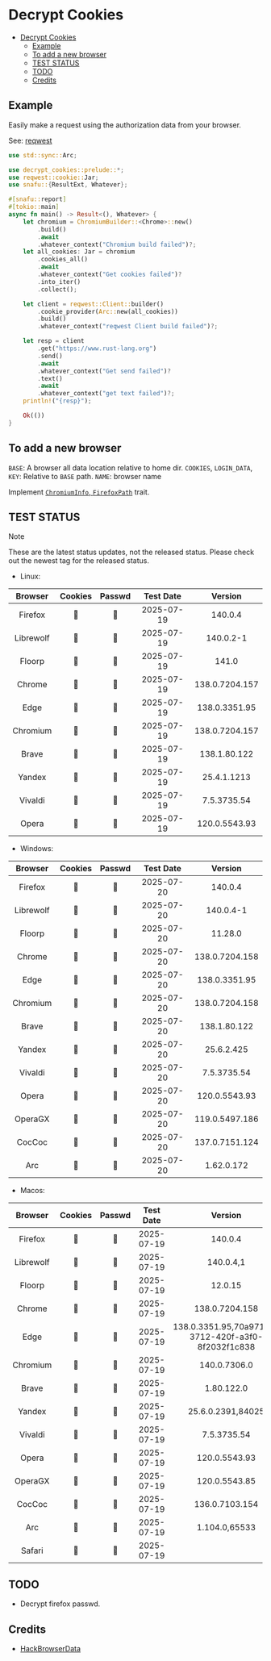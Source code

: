 # Decrypt Cookies

<!--toc:start-->

- [Decrypt Cookies](#decrypt-cookies)
  - [Example](#example)
  - [To add a new browser](#to-add-a-new-browser)
  - [TEST STATUS](#test-status)
  - [TODO](#todo)
  - [Credits](#credits)
  <!--toc:end-->

## Example

Easily make a request using the authorization data from your browser.

See: [reqwest](./examples/reqwest.rs)

```rust
use std::sync::Arc;

use decrypt_cookies::prelude::*;
use reqwest::cookie::Jar;
use snafu::{ResultExt, Whatever};

#[snafu::report]
#[tokio::main]
async fn main() -> Result<(), Whatever> {
    let chromium = ChromiumBuilder::<Chrome>::new()
        .build()
        .await
        .whatever_context("Chromium build failed")?;
    let all_cookies: Jar = chromium
        .cookies_all()
        .await
        .whatever_context("Get cookies failed")?
        .into_iter()
        .collect();

    let client = reqwest::Client::builder()
        .cookie_provider(Arc::new(all_cookies))
        .build()
        .whatever_context("reqwest Client build failed")?;

    let resp = client
        .get("https://www.rust-lang.org")
        .send()
        .await
        .whatever_context("Get send failed")?
        .text()
        .await
        .whatever_context("get text failed")?;
    println!("{resp}");

    Ok(())
}
```

## To add a new browser

`BASE`: A browser all data location relative to home dir.
`COOKIES`, `LOGIN_DATA`, `KEY`: Relative to `BASE` path.
`NAME`: browser name

Implement [`ChromiumInfo`, `FirefoxPath`](./src/browser/mod.rs) trait.

## TEST STATUS

> [!NOTE]
>
> These are the latest status updates, not the released status.
> Please check out the newest tag for the released status.

- Linux:

|  Browser  | Cookies | Passwd | Test Date  |    Version     |
| :-------: | :-----: | :----: | :--------: | :------------: |
|  Firefox  |   🔑    |   🚫   | 2025-07-19 |    140.0.4     |
| Librewolf |   🔑    |   🚫   | 2025-07-19 |   140.0.2-1    |
|  Floorp   |   🔑    |   🚫   | 2025-07-19 |     141.0      |
|  Chrome   |   🔑    |   🔑   | 2025-07-19 | 138.0.7204.157 |
|   Edge    |   🔑    |   🔑   | 2025-07-19 | 138.0.3351.95  |
| Chromium  |   🔑    |   🔑   | 2025-07-19 | 138.0.7204.157 |
|   Brave   |   🔑    |   🔑   | 2025-07-19 |  138.1.80.122  |
|  Yandex   |   🔑    |   🚫   | 2025-07-19 |  25.4.1.1213   |
|  Vivaldi  |   🔑    |   🔑   | 2025-07-19 |  7.5.3735.54   |
|   Opera   |   🔑    |   🔑   | 2025-07-19 | 120.0.5543.93  |

- Windows:

|  Browser  | Cookies | Passwd | Test Date  |    Version     |
| :-------: | :-----: | :----: | :--------: | :------------: |
|  Firefox  |   🔑    |   🚫   | 2025-07-20 |    140.0.4     |
| Librewolf |   🔑    |   🚫   | 2025-07-20 |   140.0.4-1    |
|  Floorp   |   🔑    |   🚫   | 2025-07-20 |    11.28.0     |
|  Chrome   |   🔑    |   🔑   | 2025-07-20 | 138.0.7204.158 |
|   Edge    |   🔑    |   🔑   | 2025-07-20 | 138.0.3351.95  |
| Chromium  |   🔑    |   🔑   | 2025-07-20 | 138.0.7204.158 |
|   Brave   |   🔑    |   🔑   | 2025-07-20 |  138.1.80.122  |
|  Yandex   |   🔑    |   🚫   | 2025-07-20 |   25.6.2.425   |
|  Vivaldi  |   🔑    |   🔑   | 2025-07-20 |  7.5.3735.54   |
|   Opera   |   🔑    |   🔑   | 2025-07-20 | 120.0.5543.93  |
|  OperaGX  |   🔑    |   🔑   | 2025-07-20 | 119.0.5497.186 |
|  CocCoc   |   🔑    |   🔑   | 2025-07-20 | 137.0.7151.124 |
|    Arc    |   🔑    |   🔑   | 2025-07-20 |   1.62.0.172   |

- Macos:

|  Browser  | Cookies | Passwd | Test Date  |                      Version                       |
| :-------: | :-----: | :----: | :--------: | :------------------------------------------------: |
|  Firefox  |   🔑    |   🚫   | 2025-07-19 |                      140.0.4                       |
| Librewolf |   🔑    |   🚫   | 2025-07-19 |                     140.0.4,1                      |
|  Floorp   |   🔑    |   🚫   | 2025-07-19 |                      12.0.15                       |
|  Chrome   |   🔑    |   🔑   | 2025-07-19 |                   138.0.7204.158                   |
|   Edge    |   🔑    |   🔑   | 2025-07-19 | 138.0.3351.95,70a9712a-3712-420f-a3f0-8f2032f1c838 |
| Chromium  |   🔑    |   🔑   | 2025-07-19 |                    140.0.7306.0                    |
|   Brave   |   🔑    |   🔑   | 2025-07-19 |                     1.80.122.0                     |
|  Yandex   |   🔑    |   🚫   | 2025-07-19 |                 25.6.0.2391,84025                  |
|  Vivaldi  |   🔑    |   🔑   | 2025-07-19 |                    7.5.3735.54                     |
|   Opera   |   🔑    |   🔑   | 2025-07-19 |                   120.0.5543.93                    |
|  OperaGX  |   🔑    |   🔑   | 2025-07-19 |                   120.0.5543.85                    |
|  CocCoc   |   🔑    |   🔑   | 2025-07-19 |                   136.0.7103.154                   |
|    Arc    |   🔑    |   🔑   | 2025-07-19 |                   1.104.0,65533                    |
|  Safari   |   🔑    |   🚫   | 2025-07-19 |                                                    |

## TODO

- Decrypt firefox passwd.

## Credits

- [HackBrowserData](https://github.com/moonD4rk/HackBrowserData)
